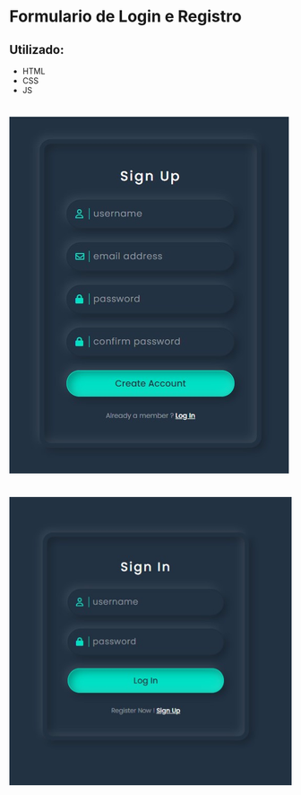 # Formulario de Login e Registro

## Utilizado:

- HTML
- CSS
- JS

#

![Preview Image](./assets/images/signUp.jpg)

#

![Preview Image](./assets/images/signIn.jpg)
